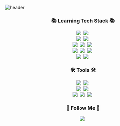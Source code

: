 ![header](https://capsule-render.vercel.app/api?type=soft&color=auto&height=180&section=header&text=Kyeongjin's%20Github&fontSize=90&animation=fadeIn&fontAlignY=38&descAlignY=51&descAlign=62)
<br>


<h3 align="center">📚 Learning Tech Stack 📚</h3>
<p align="center">
  <img src="https://img.shields.io/badge/JavaScript-F7DF1E?style=flat-square&logo=JavaScript&logoColor=white"/></a>&nbsp 
  <img src="https://img.shields.io/badge/Node.js-339933?style=flat-square&logo=Node.js&logoColor=white"/></a>&nbsp
  <br>
  <img src="https://img.shields.io/badge/TypeScript-3178C6?style=flat-square&logo=TypeScript&logoColor=white"/></a>&nbsp
  <img src="https://img.shields.io/badge/NestJS-E0234E?style=flat-square&logo=NestJS&logoColor=white"/></a>&nbsp
  <br>
  <img src="https://img.shields.io/badge/Express-000000?style=flat-square&logo=Express&logoColor=white"/></a>&nbsp
  <img src="https://img.shields.io/badge/Jest-C21325?style=flat-square&logo=Jest&logoColor=white"/></a>&nbsp
  <img src="https://img.shields.io/badge/AWS-232F3E?style=flat-square&logo=AmazonAWS&logoColor=white"/></a>&nbsp
  <br>
  <img src="https://img.shields.io/badge/Python-3776AB?style=flat-square&logo=Python&logoColor=white"/></a>&nbsp
  <img src="https://img.shields.io/badge/Flask-000000?style=flat-square&logo=Flask&logoColor=white"/></a>&nbsp
  <img src="https://img.shields.io/badge/TensorFlow-FF6F00?style=flat-square&logo=TensorFlow&logoColor=white"/></a>&nbsp
  <br>
  <img src="https://img.shields.io/badge/MySQL-4479A1?style=flat-square&logo=MySQL&logoColor=white"/></a>&nbsp
  <img src="https://img.shields.io/badge/MongoDB-47A248?style=flat-square&logo=MongoDB&logoColor=white"/></a>&nbsp
</p>

<h3 align="center">🛠️ Tools 🛠️</h3>
<p align="center">
  <img src="https://img.shields.io/badge/Visual Studio Code-007ACC?style=flat-square&logo=Visual Studio Code&logoColor=white"/></a>&nbsp
  <img src="https://img.shields.io/badge/PyCharm-000000?style=flat-square&logo=PyCharm&logoColor=white"/></a>&nbsp
  <br>
  <img src="https://img.shields.io/badge/Git-F05032?style=flat-square&logo=Git&logoColor=white"/>&nbsp
  <img src="https://img.shields.io/badge/GitHub-181717?style=flat-square&logo=GitHub&logoColor=white"/>&nbsp
  <br>
  <img src="https://img.shields.io/badge/Notion-000000?style=flat-square&logo=Notion&logoColor=white"/>&nbsp
  <img src="https://img.shields.io/badge/Slack-4A154B?style=flat-square&logo=Slack&logoColor=white"/>&nbsp
  <img src="https://img.shields.io/badge/Anaconda-44A833?style=flat-square&logo=Anaconda&logoColor=white"/>&nbsp
</p>


<h3 align="center">🌈 Follow Me 🌈</h3>
<p align="center">
  <a href="https://velog.io/@today3233"><img src="https://img.shields.io/badge/Tech%20Blog-11B48A?style=flat-square&logo=Vimeo&logoColor=white&link=https://velog.io/@today3233"/></a>&nbsp
</p>
<!--
**Kyeongjin-Park/Kyeongjin-Park** is a ✨ _special_ ✨ repository because its `README.md` (this file) appears on your GitHub profile.

Here are some ideas to get you started:

- 🔭 I’m currently working on ...
- 🌱 I’m currently learning ...
- 👯 I’m looking to collaborate on ...
- 🤔 I’m looking for help with ...
- 💬 Ask me about ...
- 📫 How to reach me: ...
- 😄 Pronouns: ...
- ⚡ Fun fact: ...
-->
